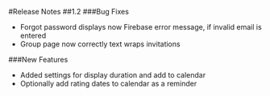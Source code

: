 #Release Notes
##1.2
###Bug Fixes
* Forgot password displays now Firebase error message, if invalid email is entered
* Group page now correctly text wraps invitations

###New Features
* Added settings for display duration and add to calendar
* Optionally add rating dates to calendar as a reminder
